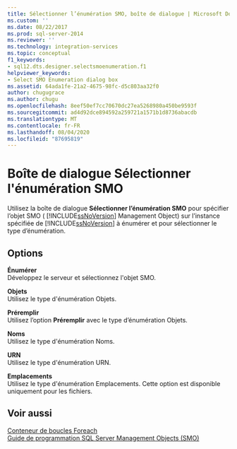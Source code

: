 ```yaml
---
title: Sélectionner l’énumération SMO, boîte de dialogue | Microsoft Docs
ms.custom: ''
ms.date: 08/22/2017
ms.prod: sql-server-2014
ms.reviewer: ''
ms.technology: integration-services
ms.topic: conceptual
f1_keywords:
- sql12.dts.designer.selectsmoenumeration.f1
helpviewer_keywords:
- Select SMO Enumeration dialog box
ms.assetid: 64ada1fe-21a2-4675-98fc-d5c803aa32f0
author: chugugrace
ms.author: chugu
ms.openlocfilehash: 8eef50ef7cc70670dc27ea5268980a450be9593f
ms.sourcegitcommit: ad4d92dce894592a259721a1571b1d8736abacdb
ms.translationtype: MT
ms.contentlocale: fr-FR
ms.lasthandoff: 08/04/2020
ms.locfileid: "87695819"
---
```

# <a name="select-smo-enumeration-dialog-box"></a>Boîte de dialogue Sélectionner l'énumération SMO
  Utilisez la boîte de dialogue **Sélectionner l’énumération SMO** pour spécifier l’objet SMO ( [!INCLUDE[ssNoVersion](../includes/ssnoversion-md.md)] Management Object) sur l’instance spécifiée de [!INCLUDE[ssNoVersion](../includes/ssnoversion-md.md)] à énumérer et pour sélectionner le type d’énumération.  
  
## <a name="options"></a>Options  
 **Énumérer**  
 Développez le serveur et sélectionnez l'objet SMO.  
  
 **Objets**  
 Utilisez le type d'énumération Objets.  
  
 **Préremplir**  
 Utilisez l’option **Préremplir** avec le type d’énumération Objets.  
  
 **Noms**  
 Utilisez le type d'énumération Noms.  
  
 **URN**  
 Utilisez le type d'énumération URN.  
  
 **Emplacements**  
 Utilisez le type d'énumération Emplacements. Cette option est disponible uniquement pour les fichiers.  
  
## <a name="see-also"></a>Voir aussi  
 [Conteneur de boucles Foreach](control-flow/foreach-loop-container.md)   
 [Guide de programmation SQL Server Management Objects &#40;SMO&#41;](../relational-databases/server-management-objects-smo/sql-server-management-objects-smo-programming-guide.md)  
  
  
